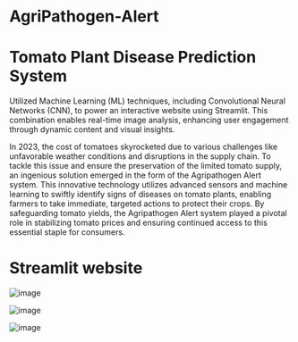 # AgriPathogen-Alert
# Tomato Plant Disease Prediction System
Utilized Machine Learning (ML) techniques, including Convolutional Neural Networks (CNN), to power an interactive website using Streamlit. This combination enables real-time image analysis, enhancing user engagement through dynamic content and visual insights. 


  In 2023, the cost of tomatoes skyrocketed due to various challenges like unfavorable weather conditions and disruptions in the supply chain. To tackle this issue and ensure the preservation of the limited tomato supply, an ingenious solution emerged in the form of the Agripathogen Alert system. This innovative technology utilizes advanced sensors and machine learning to swiftly identify signs of diseases on tomato plants, enabling farmers to take immediate, targeted actions to protect their crops. By safeguarding tomato yields, the Agripathogen Alert system played a pivotal role in stabilizing tomato prices and ensuring continued access to this essential staple for consumers.

# Streamlit website

![image](https://github.com/ajinkyajdv/AgriPathogen-Alert/assets/145322781/5ec1e282-8981-4e35-9cc9-19c1c04b8c8b)

![image](https://github.com/ajinkyajdv/AgriPathogen-Alert/assets/145322781/519cac6c-f8bd-4424-933a-fd8e18a2c227)

![image](https://github.com/ajinkyajdv/AgriPathogen-Alert/assets/145322781/e1ff239c-deb0-45eb-a6d3-a00c049e10dc)
